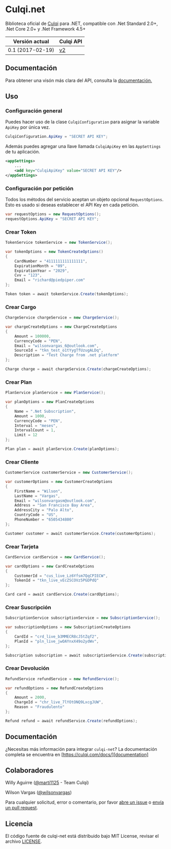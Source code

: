 # Culqi.net
Biblioteca oficial de [Culqi][culqiwebsite] para .NET, compatible con .Net Standard 2.0+, .Net Core 2.0+ y .Net Framework 4.5+

| Versión actual|Culqi API|
|----|----|
| 0.1 (2017-02-19) |[v2][api-documentation]|

## Documentación

Para obtener una visón más clara del API, consulta la [documentación.][api-documentation]

## Uso

### Configuración general
Puedes hacer uso de la clase `CulqiConfiguration` para asignar la variable `ApiKey` por única vez.

```c#
CulqiConfiguration.ApiKey = "SECRET API KEY";
```
Además puedes agregar una llave llamada `CulqiApiKey` en las `AppSettings` de tu aplicación.

```xml
<appSettings>
    ...
    <add key="CulqiApiKey" value="SECRET API KEY"/>
</appSettings>
```

### Configuración por petición

Todos los métodos del servicio aceptan un objeto opcional `RequestOptions`. Esto es usado si deseas establecer el API Key en cada petición.

```c#
var requestOptions = new RequestOptions();
requestOptions.ApiKey = "SECRET API KEY";
```

### Crear Token

```c#
TokenService tokenService = new TokenService();

var tokenOptions = new TokenCreateOptions()
{
    CardNumber = "4111111111111111",
    ExpirationMonth = "09",
    ExpirationYear = "2029",                
    Cvv = "123",
    Email = "richard@piedpiper.com"
};

Token token = await tokenService.Create(tokenOptions);
```


### Crear Cargo

```c#
ChargeService chargeService = new ChargeService();

var chargeCreateOptions = new ChargeCreateOptions 
{
    Amount = 100000,
    CurrencyCode = "PEN",
    Email = "wilsonvargas_6@outlook.com",
    SourceId = "tkn_test_o1tYygTfUzugALDq",
    Description = "Test Charge from .net platform"
};

Charge charge = await chargeService.Create(chargeCreateOptions);
```

### Crear Plan

```c#
PlanService planService = new PlanService();

var planOptions = new PlanCreateOptions 
{ 
    Name = ".Net Subscription",
    Amount = 1000,
    CurrencyCode = "PEN",
    Interval = "meses",
    IntervalCount = 1,
    Limit = 12        
};

Plan plan = await planService.Create(planOptions);
```

### Crear Cliente

```c#
CustomerService customerService = new CustomerService();

var customerOptions = new CustomerCreateOptions 
{ 
    FirstName = "Wilson",
    LastName = "Vargas",
    Email = "wilsonvargasm@outlook.com",
    Address = "San Francisco Bay Area",
    AddressCity = "Palo Alto",
    CountryCode = "US",
    PhoneNumber = "6505434800"
};

Customer customer = await customerService.Create(customerOptions);
```

### Crear Tarjeta

```c#
CardService cardService = new CardService();

var cardOptions = new CardCreateOptions
{
    CustomerId = "cus_live_Lz6Yfsm7QqCPIECW",
    TokenId = "tkn_live_vEcZSCOVz5PGDPdQ"
};

Card card = await cardService.Create(cardOptions);
```

### Crear Suscripción

```c#
SubscriptionService subscriptionService = new SubscriptionService();

var subscriptionOptions = new SubscriptionCreateOptions 
{ 
    CardId = "crd_live_b3MMECR8cJ5tZqf2",
    PlanId = "pln_live_jwOAYnxX49o2ydWv",
};

Subscription subscription = await subscriptionService.Create(subscriptionOptions);
```

### Crear Devolución

```c#
RefundService refundService = new RefundService();

var refundOptions = new RefundCreateOptions 
{
    Amount = 2000,
    ChargeId = "chr_live_7lYOtONQ9LxcgJUW",
    Reason = "Fraudulento"
};

Refund refund = await refundService.Create(refundOptions);
```

## Documentación
¿Necesitas más información para integrar `culqi-net`? La documentación completa se encuentra en [https://culqi.com/docs/][documentation]

## Colaboradores

Willy Aguirre ([@marti1125](https://github.com/marti1125) - Team Culqi)

Wilson Vargas ([@wilsonvargas](https://github.com/wilsonvargas))

Para cualquier solicitud, error o comentario, por favor [abre un issue][issues] o [envía un pull request][pr].

## Licencia

El código fuente de culqi-net está distribuido bajo MIT License, revisar el archivo
[LICENSE][license].


[pr]: https://github.com/culqi/culqi-net/pulls
[issues]: https://github.com/culqi/culqi-net/issues
[culqiwebsite]:https://culqi.com/
[api-documentation]:https://www.culqi.com/api/
[documentation]:https://culqi.com/docs/
[license]:https://github.com/culqi/culqi-net/blob/master/LICENSE
